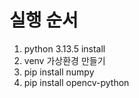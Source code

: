 # 실행 순서

1. python 3.13.5 install
2. venv 가상환경 만들기
3. pip install numpy
4. pip install opencv-python
